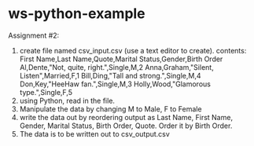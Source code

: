 # ws-python-example

Assignment #2:

1. create file named csv_input.csv (use a text editor to create).
    contents:
        First Name,Last Name,Quote,Marital Status,Gender,Birth Order
        Al,Dente,"Not, quite, right.",Single,M,2
        Anna,Graham,"Silent, Listen",Married,F,1
        Bill,Ding,"Tall and strong.",Single,M,4
        Don,Key,"HeeHaw fan.",Single,M,3
        Holly,Wood,"Glamorous type.",Single,F,5
2. using Python, read in the file.
3. Manipulate the data by changing M to Male, F to Female
4. write the data out by reordering output as Last Name, First Name, Gender, Marital Status, Birth Order, Quote.  Order it by Birth Order.
5. The data is to be written out to csv_output.csv
